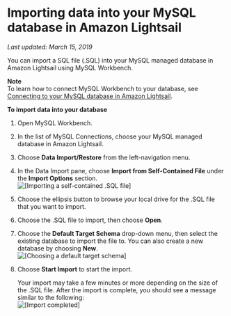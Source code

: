 # Importing data into your MySQL database in Amazon Lightsail<a name="amazon-lightsail-importing-data-into-your-mysql-database"></a>

 *Last updated: March 15, 2019* 

You can import a SQL file \(\.SQL\) into your MySQL managed database in Amazon Lightsail using MySQL Workbench\.

**Note**  
To learn how to connect MySQL Workbench to your database, see [Connecting to your MySQL database in Amazon Lightsail](amazon-lightsail-connecting-to-your-mysql-database.md)\.

**To import data into your database**

1. Open MySQL Workbench\.

1. In the list of MySQL Connections, choose your MySQL managed database in Amazon Lightsail\.

1. Choose **Data Import/Restore** from the left\-navigation menu\.

1. In the Data Import pane, choose **Import from Self\-Contained File** under the **Import Options** section\.  
![\[Importing a self-contained .SQL file\]](https://d9yljz1nd5001.cloudfront.net/en_us/1cade0c7e07039bf59652df47a09d228/images/amazon-lightsail-import-from-self-contained-file.png)

1. Choose the ellipsis button to browse your local drive for the \.SQL file that you want to import\.

1. Choose the \.SQL file to import, then choose **Open**\.

1. Choose the **Default Target Schema** drop\-down menu, then select the existing database to import the file to\. You can also create a new database by choosing **New**\.  
![\[Choosing a default target schema\]](https://d9yljz1nd5001.cloudfront.net/en_us/1cade0c7e07039bf59652df47a09d228/images/amazon-lightsail-default-schema-to-import-to.png)

1. Choose **Start Import** to start the import\.

   Your import may take a few minutes or more depending on the size of the \.SQL file\. After the import is complete, you should see a message similar to the following:  
![\[Import completed\]](https://d9yljz1nd5001.cloudfront.net/en_us/1cade0c7e07039bf59652df47a09d228/images/amazon-lightsail-import-finished.png)
